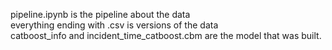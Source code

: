 pipeline.ipynb is the pipeline about the data <br>
everything ending with .csv is versions of the data <br>
catboost_info and incident_time_catboost.cbm are the model that was built. <br>
